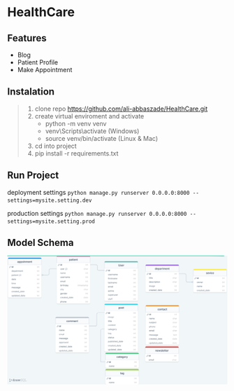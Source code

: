 # HealthCare

## Features 
- Blog
- Patient Profile
- Make Appointment 


## Instalation
> 1. clone repo https://github.com/ali-abbaszade/HealthCare.git
> 2. create virtual enviroment and activate
>     - python -m venv venv
>     - venv\Scripts\activate (Windows)
>     - source venv/bin/activate (Linux & Mac)
> 3. cd into project
> 4. pip install -r requirements.txt

## Run Project

deployment settings
`python manage.py runserver 0.0.0.0:8000 --settings=mysite.setting.dev`

production settings
`python manage.py runserver 0.0.0.0:8000 --settings=mysite.setting.prod`

## Model Schema
![Model Schema](./drawSQL.png)
